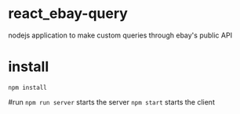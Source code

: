 # react_ebay-query
nodejs application to make custom queries through ebay's public API

# install
`npm install`

#run
`npm run server` starts the server
`npm start` starts the client